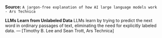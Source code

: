 **Source:** `A jargon-free explanation of how AI large language models work - Ars Technica`

**LLMs Learn from Unlabeled Data**
LLMs learn by trying to predict the next word in ordinary passages of text, eliminating the need for explicitly labeled data. — [Timothy B. Lee and Sean Trott, Ars Technica]
